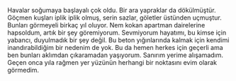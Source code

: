 Havalar soğumaya başlayalı çok oldu. Bir ara yapraklar da dökülmüştür. Göçmen kuşları iplik iplik olmuş, serin sazlar, göletler üstünden uçmuştur. Bunları görmeyeli birkaç yıl oluyor. Nem kokan apartman dairelerine hapsoldum, artık bir şey göremiyorum. Sevmiyorum hayatımı, bu kimse için yabancı, duyulmadık bir şey değil. Bu beton yığınlarında kalmak için kendimi inandırabildiğim bir nedenim de yok. Bu da hemen herkes için geçerli ama ben bunları aklımdan çıkaramadan yaşıyorum. Sanırım yerime alışamadım. Geçen onca yıla rağmen yer yüzünün herhangi bir noktasını evim olarak görmedim.
